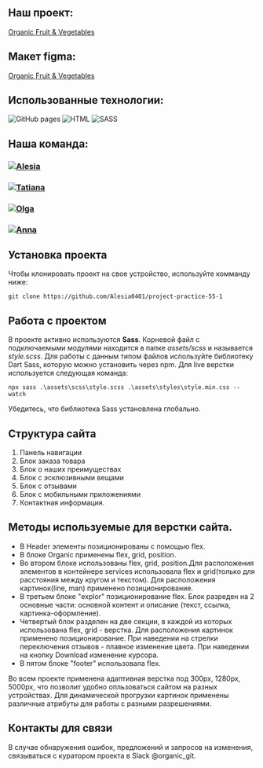 ## Наш проект:

<a alt="Link" href="https://alesia0401.github.io/project-practice-55-1/">Organic Fruit & Vegetables</a>

## Макет figma:

<a alt="Link" href="https://www.figma.com/file/YasVj3iKyhlHfL5pob9Pbo/organic-food-%2B-(Copy)?t=ziVN0v2mBLHddWVp-0">Organic Fruit & Vegetables</a>

## Использованные технологии:

<div> 
<img alt="GitHub pages" src="https://img.shields.io/badge/github%20pages-121013?style=for-the-badge&logo=github&logoColor=white" /> 
<img alt="HTML" src="https://img.shields.io/badge/html5-%23E34F26.svg?style=for-the-badge&logo=html5&logoColor=white" />
<img alt="SASS" src="https://img.shields.io/badge/SASS-hotpink.svg?style=for-the-badge&logo=SASS&logoColor=white" />
</div>

## Наша команда:

<h3>
  <a href="https://github.com/Alesia0401">
    <img alt="Alesia" src="https://img.shields.io/badge/-Alesia-blue?style=for-the-badge&logo=github&logoColor=white" />
  </a>
</h3>
<h3>
  <a href="https://github.com/Tatiana-Bessoltseva">
    <img alt="Tatiana" src="https://img.shields.io/badge/-Tatiana-red?style=for-the-badge&logo=github&logoColor=white" />
  </a>
</h3>
<h3>
  <a href="https://github.com/o-kova">
    <img alt="Olga" src="https://img.shields.io/badge/-Olga-green?style=for-the-badge&logo=github&logoColor=white" />
  </a>
</h3>
<h3>
  <a href="https://github.com/anna-7nova">
    <img alt="Anna" src="https://img.shields.io/badge/-Anna-yellow?style=for-the-badge&logo=github&logoColor=white" />
  </a>
</h3>

## Установка проекта
Чтобы клонировать проект на свое устройство, используйте комманду ниже:
```
git clone https://github.com/Alesia0401/project-practice-55-1
```
## Работа с проектом
В проекте активно используются **Sass**. Корневой файл с подключаемыми модулями находится в папке *assets/scss*  и называется *style.scss*.
Для работы с данным типом файлов используйте библиотеку Dart Sass, которую можно установить через npm. Для live верстки используется следующая команда:
```
npx sass .\assets\scss\style.scss .\assets\styles\style.min.css --watch
```
Убедитесь, что библиотека Sass установлена глобально.

## Структура сайта
1. Панель навигации
2. Блок заказа товара
3. Блок о наших преимуществах
4. Блок с эсклюзивными вещами
5. Блок с отзывами
6. Блок с мобильными приложениями
7. Контактная информация.

## Методы используемые для верстки сайта.
* В Header элементы позиционированы с помощью flex.
* В блоке Organic применены flex, grid, position.
* Во втором блоке использованы flex, grid, position.Для расположения элементов в контейнере services использовала flex и grid(только для расстояния между кругом и текстом). Для расположения картинок(line, man) применено позиционирование.
* В третьем блоке "explor" позиционирование flex. Блок разреден на 2 основные части: основной контент и описание (текст, ссылка, картинка-оформление).
* Четвертый блок разделен на две секции, в каждой из которых использована flex, grid - верстка. Для расположения картинок применено позиционирование.
При наведении на стрелки переключения отзывов - плавное изменение цвета.
При наведении на кнопку Download изменение курсора.
* В пятом блоке "footer" использовала flex.

Во всем проекте применена адаптивная верстка под 300px, 1280px, 5000px, что позволит удобно опльзоваться сайтом на разных устройствах.
Для динамической прогрузки картинок применены различные атрибуты для работы с разными разрешениями.

## Контакты для связи
В случае обнаружения ошибок, предложений и запросов на изменения, связываться с куратором проекта в Slack @organic_git.
